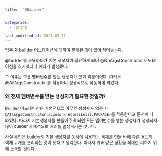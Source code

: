 ```yaml
---
title:  "@Builder"


categories:
  - spring

last_modified_at: 2021-05-27
---
```


업무 중 builder 어노테이션에 대하여 알게된 것이 있어 적어놓는다.


@builder를 사용하다가 기본 생성자가 필요하게 되어 @NoArgsConstructor 어노테이션을 추가했더니 에러가 발생했다.

그 이유는 모든 멤버변수를 받는 생성자가 없기 때문이었다.
따라서 @AllArgsConstructor를 적용하니 정상적으로 작동하게 되었다.

### 왜 전체 멤버변수를 받는 생성자가 필요한 것일까?
Builder 어노테이션은 기본적으로 아무런 생성자가 없을 시 `@AllArgsConstructor(access = AccessLevel.PACKAGE)`를 적용한다고 문서에 나와있다.
따라서 기본생성자를 만들어주게 되면 모든 멤버변수를 받는 생성자가 생성되지 않아 builder 자체적으로 에러를 발생시키는 것이다.

사실 본인은 builder와 기본 생성자를 동시에 사용하는 객체를 만들 바에 다른 용도의 객체 두개를 분리하는 것이 낫다고 생각한다.
따라서 위와 같은 상황을 최대한 피하기 위해 노력할 것이다.
